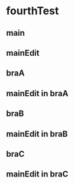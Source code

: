# fourthTest

## main


## mainEdit

## braA


## mainEdit in braA

## braB

## mainEdit in braB

## braC

## mainEdit in braC
